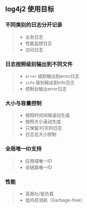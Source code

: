 ## log4j2 使用目标

### 不同类别的日志分开记录
> * 业务日志
> * 性能监控日志
> * 访问日志

### 日志按照级别输出到不同文件
> * `error` 级别输出到error日志
> * `info` 级别输出到info日志
> * 控制台输出error日志

### 大小与容量控制
> * 按照时间间隔滚动生成
> * 按照大小滚动生成
> * 只保留30天的日志
> * 日志总大小控制

### 全局唯一ID支持
> * 应用域唯一ID
> * 全链路唯一ID

### 性能
> * 高吞吐/低负载
> * 低内存消耗（Garbage-free）


